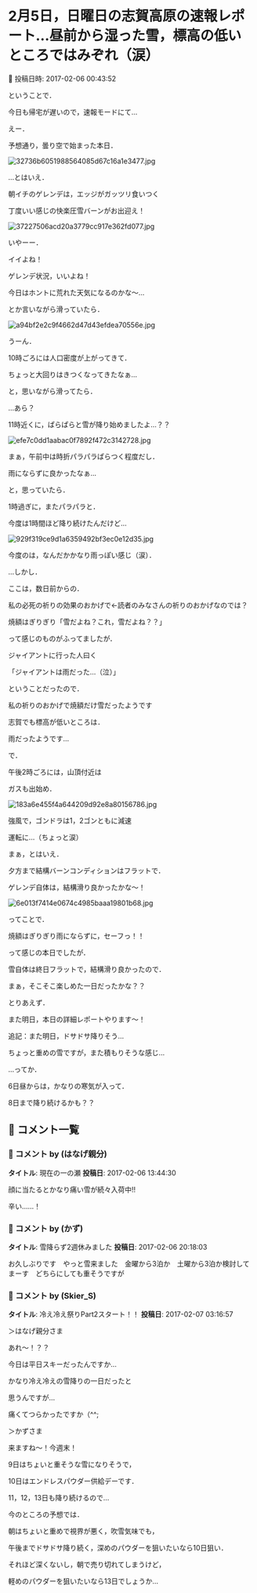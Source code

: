 # 2月5日，日曜日の志賀高原の速報レポート…昼前から湿った雪，標高の低いところではみぞれ（涙）

📅 投稿日時: 2017-02-06 00:43:52

ということで．


今日も帰宅が遅いので，速報モードにて…





えー．


予想通り，曇り空で始まった本日．




![32736b6051988564085d67c16a1e3477.jpg](images/32736b6051988564085d67c16a1e3477.jpg)




…とはいえ．


朝イチのゲレンデは，エッジがガッツリ食いつく


丁度いい感じの快楽圧雪バーンがお出迎え！




![37227506acd20a3779cc917e362fd077.jpg](images/37227506acd20a3779cc917e362fd077.jpg)







いやーー．


イイよね！


ゲレンデ状況，いいよね！





今日はホントに荒れた天気になるのかな～…


とか言いながら滑っていたら．




![a94bf2e2c9f4662d47d43efdea70556e.jpg](images/a94bf2e2c9f4662d47d43efdea70556e.jpg)




うーん．


10時ごろには人口密度が上がってきて．


ちょっと大回りはきつくなってきたなぁ…





と，思いながら滑ってたら．


…あら？


11時近くに，ぱらぱらと雪が降り始めましたよ…？？




![efe7c0dd1aabac0f7892f472c3142728.jpg](images/efe7c0dd1aabac0f7892f472c3142728.jpg)




まぁ，午前中は時折パラパラぱらつく程度だし．


雨にならずに良かったなぁ…


と，思っていたら．





1時過ぎに，またパラパラと．


今度は1時間ほど降り続けたんだけど…




![929f319ce9d1a6359492bf3ec0e12d35.jpg](images/929f319ce9d1a6359492bf3ec0e12d35.jpg)




今度のは，なんだかかなり雨っぽい感じ（涙）．


…しかし．


ここは，数日前からの．


私の必死の祈りの効果のおかげで←読者のみなさんの祈りのおかげなのでは？


焼額はぎりぎり「雪だよね？これ，雪だよね？？」


って感じのものがふってましたが．





ジャイアントに行った人曰く


「ジャイアントは雨だった…（泣）」


ということだったので．


私の祈りのおかげで焼額だけ雪だったようです


志賀でも標高が低いところは．


雨だったようです…





で．


午後2時ごろには，山頂付近は


ガスも出始め．




![183a6e455f4a644209d92e8a80156786.jpg](images/183a6e455f4a644209d92e8a80156786.jpg)




強風で，ゴンドラは1，2ゴンともに減速


運転に…（ちょっと涙）





まぁ，とはいえ．


夕方まで結構バーンコンディションはフラットで．


ゲレンデ自体は，結構滑り良かったかな～！




![6e013f7414e0674c4985baaa19801b68.jpg](images/6e013f7414e0674c4985baaa19801b68.jpg)







ってことで．


焼額はぎりぎり雨にならずに，セーフっ！！


って感じの本日でしたが．


雪自体は終日フラットで，結構滑り良かったので．


まぁ，そこそこ楽しめた一日だったかな？？





とりあえず．


また明日，本日の詳細レポートやります～！





追記：また明日，ドサドサ降りそう…


ちょっと重めの雪ですが，また積もりそうな感じ…


…ってか．


6日昼からは，かなりの寒気が入って．


8日まで降り続けるかも？？

## 💬 コメント一覧

### 💬 コメント by (はなげ親分)
**タイトル**: 現在の一の瀬
**投稿日**: 2017-02-06 13:44:30

顔に当たるとかなり痛い雪が続々入荷中!!

辛い……！

### 💬 コメント by (かず)
**タイトル**: 雪降らず2週休みました
**投稿日**: 2017-02-06 20:18:03

お久しぶりです　やっと雪来ました　金曜から3泊か　土曜から3泊か検討してまーす　どちらにしても重そうですが

### 💬 コメント by (Skier_S)
**タイトル**: 冷え冷え祭りPart2スタート！！
**投稿日**: 2017-02-07 03:16:57

＞はなげ親分さま

あれ～！？？

今日は平日スキーだったんですか…

かなり冷え冷えの雪降りの一日だったと

思うんですが…

痛くてつらかったですか（^^;



＞かずさま

来ますね～！今週末！

9日はちょいと重そうな雪になりそうで，

10日はエンドレスパウダー供給デーです．

11，12，13日も降り続けるので…

今のところの予想では．

朝はちょいと重めで視界が悪く，吹雪気味でも，

午後までドサドサ降り続く，深めのパウダーを狙いたいなら10日狙い．

それほど深くないし，朝で売り切れてしまうけど，

軽めのパウダーを狙いたいなら13日でしょうか…

